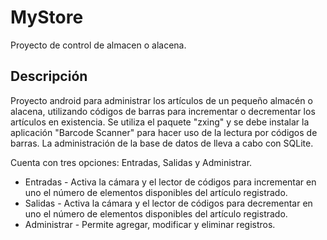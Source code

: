 # MyStore
Proyecto de control de almacen o alacena.

## Descripción

Proyecto android para administrar los artículos de un pequeño almacén o alacena, utilizando códigos de barras para incrementar o decrementar los artículos en existencia.
Se utiliza el paquete "zxing" y se debe instalar la aplicación "Barcode Scanner" para hacer uso de la lectura por códigos de barras.
La administración de la base de datos de lleva a cabo con SQLite.

Cuenta con tres opciones: Entradas, Salidas y Administrar.

* Entradas - Activa la cámara y el lector de códigos para incrementar en uno el número de elementos disponibles del artículo registrado.
* Salidas - Activa la cámara y el lector de códigos para decrementar en uno el número de elementos disponibles del artículo registrado.
* Administrar - Permite agregar, modificar y eliminar registros.
